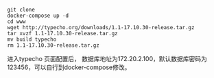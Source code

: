 ```
git clone
docker-compose up -d
cd www
wget http://typecho.org/downloads/1.1-17.10.30-release.tar.gz
tar xvzf 1.1-17.10.30-release.tar.gz
mv build typecho
rm 1.1-17.10.30-release.tar.gz  
```

进入typecho 页面配置后，
数据库地址为172.20.2.100，默认数据库密码为123456，可以自行到docker-compose修改。

